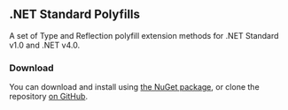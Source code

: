 ## .NET Standard Polyfills

A set of Type and Reflection polyfill extension methods for .NET Standard v1.0 and .NET v4.0.

### Download

You can download and install using [the NuGet package](https://github.com/agileobjects/NetStandardPolyfills), or clone the repository [on GitHub](https://github.com/agileobjects/NetStandardPolyfills).